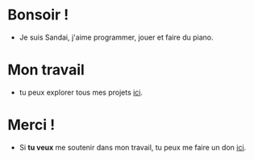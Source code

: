 # Bonsoir !
- Je suis Sandai, j'aime programmer, jouer et faire du piano.

# Mon travail
- tu peux explorer tous mes projets [ici](https://github.com/Sandaidev).

# Merci !

- Si **tu veux** me soutenir dans mon travail, tu peux me faire un don [ici](./Pages/thankyou/fr).
